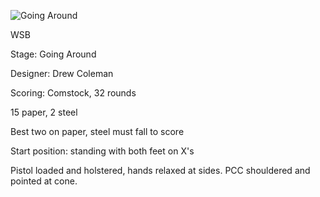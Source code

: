 ![Going Around](https://github.com/bagellord/USPSA-Stages/blob/master/31%2B%20rounds/Going%20Around%20-%2032%20Rounds%20-%20Comstock/Going%20Around.png)

WSB

Stage: Going Around

Designer: Drew Coleman

Scoring: Comstock, 32 rounds

15 paper, 2 steel

Best two on paper, steel must fall to score

Start position: standing with both feet on X's

Pistol loaded and holstered, hands relaxed at sides. PCC shouldered and pointed at cone.
